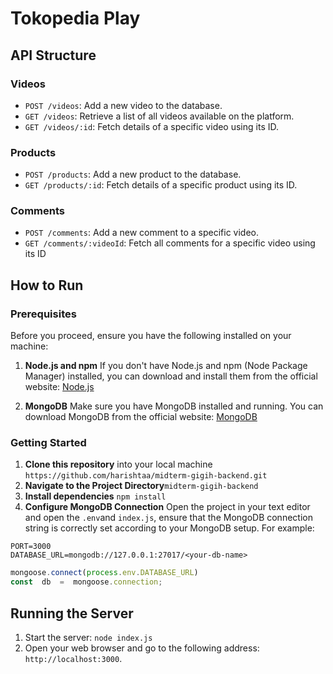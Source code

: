 # Tokopedia Play 
## API Structure

### Videos

- `POST /videos`: Add a new video to the database.
- `GET /videos`: Retrieve a list of all videos available on the platform.
- `GET /videos/:id`: Fetch details of a specific video using its ID.

### Products

- `POST /products`: Add a new product to the database.
- `GET /products/:id`: Fetch details of a specific product using its ID.
### Comments

- `POST /comments`: Add a new comment to a specific video.
- `GET /comments/:videoId`: Fetch all comments for a specific video using its ID


## How to Run
### Prerequisites

Before you proceed, ensure you have the following installed on your machine:

1.  **Node.js and npm**
    If you don't have Node.js and npm (Node Package Manager) installed, you can download and install them from the official website: [Node.js](https://nodejs.org/)
    
2.  **MongoDB**
    Make sure you have MongoDB installed and running. You can download MongoDB from the official website: [MongoDB](https://www.mongodb.com/)
    
### Getting Started

1. **Clone this repository** into your local machine `https://github.com/harishtaa/midterm-gigih-backend.git`
2. **Navigate to the Project Directory**`midterm-gigih-backend` 
3. **Install dependencies** `npm install`
4. **Configure MongoDB Connection** 
Open the project in your text editor and open the `.env`and `index.js`, ensure that the MongoDB connection string is correctly set according to your MongoDB setup. For example:
```.env
PORT=3000
DATABASE_URL=mongodb://127.0.0.1:27017/<your-db-name>
``` 
```javascript I'm A tab 
mongoose.connect(process.env.DATABASE_URL)
const  db  =  mongoose.connection;
 ```

## Running the Server
1. Start the server: `node index.js`
2. Open your web browser and go to the following address: `http://localhost:3000`.


